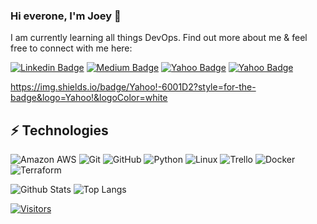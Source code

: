 ### Hi everone, I'm Joey 👋

<!-- Introduce yourself and give a brief introduction about yourself here.  Also include what tech you're interested in and what you are currently learning -->

I am currently learning all things DevOps.
Find out more about me & feel free to connect with me here:

<!-- Replace the fields below with the information requested. Remember to remove the encapsulating <> characters. For spaces in names, use %20 (e.g. Broadus%20Palmer) -->

[![Linkedin Badge](https://img.shields.io/badge/-Joey%20Chapa-blue?style=flat-square&logo=Linkedin&logoColor=white&link=https://www.linkedin.com/in/joey-chapa-ab2134a1/)](https://www.linkedin.com/in/joey-chapa-ab2134a1/)
[![Medium Badge](https://img.shields.io/badge/Joey%20Chapa-12100E?style=flat-square&logo=medium&logoColor=white&link=https://medium.com/@joeychapa)](https://medium.com/@joeychapa)
[![Yahoo Badge](https://img.shields.io/badge/-Joeychapa@yahoo.com-c14438?style=flat-square&logo=yahoo&logoColor=white&link=mailto:Joeychapa@yahoo.com)](mailto:Joeychapa@yahoo.com)
[![Yahoo Badge](https://img.shields.io/badge/Yahoo!-Joeychapa@yahoo.com-6001D2?style=for-the-badge&logo=Yahoo!&logoColor=white&link=mailto:Joeychapa@yahoo.com)](mailto:Joeychapa@yahoo.com)

https://img.shields.io/badge/Yahoo!-6001D2?style=for-the-badge&logo=Yahoo!&logoColor=white

## ⚡ Technologies

<!-- Check out the Badges folder for more badges -->

![Amazon AWS](https://img.shields.io/badge/Amazon%20AWS-232F3E?style=flat-square&logo=amazon-aws)
![Git](https://img.shields.io/badge/-Git-black?style=flat-square&logo=git)
![GitHub](https://img.shields.io/badge/-GitHub-181717?style=flat-square&logo=github)
![Python](https://img.shields.io/badge/-Python-black?style=flat-square&logo=Python)
![Linux](https://img.shields.io/badge/Linux-FCC624?style=flat-square&logo=linux&logoColor=black)
![Trello](https://img.shields.io/badge/Trello-%23026AA7.svg?style=flat-square&logo=Trello&logoColor=white)
![Docker](https://img.shields.io/badge/docker-%230db7ed.svg?style=for-the-badge&logo=docker&logoColor=white)
![Terraform](https://img.shields.io/badge/terraform-%235835CC.svg?style=for-the-badge&logo=terraform&logoColor=white)

<!-- Replace the fields below with the information requested. Remember to remove the encapsulating <> characters. -->

![Github Stats](https://github-readme-stats.vercel.app/api?username=jchapa30&count_private=true&show_icons=true&include_all_commits=true)
![Top Langs](https://github-readme-stats.vercel.app/api/top-langs/?username=jchapa30&hide=TeX&layout=compact)


[![Visitors](https://api.visitorbadge.io/api/visitors?path=Ljchapa30%2Fjchapa30&label=VISITORS&countColor=%23263759)](https://visitorbadge.io/status?path=jchapa30%2Fjchapa30)
